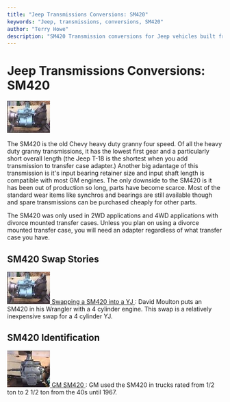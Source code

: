 ```yaml
---
title: "Jeep Transmissions Conversions: SM420"
keywords: "Jeep, transmissions, conversions, SM420"
author: "Terry Howe"
description: "SM420 Transmission conversions for Jeep vehicles built from 1941 until the present including military, CJ, YJ, TJ, and other models."
---
```

# Jeep Transmissions Conversions: SM420

[![Transfer case adapter, transmission, bell housing](../../img/transmission/upgrades/sm420yj/trans20_.jpg)](../../img/transmission/upgrades/sm420yj/trans20.jpg) 

The SM420 is the old Chevy heavy duty granny four speed. Of all the heavy duty granny transmissions, it has the lowest first gear and a particularly short overall length (the Jeep T-18 is the shortest when you add transmission to transfer case adapter.) Another big adantage of this transmission is it's input bearing retainer size and input shaft length is compatible with most GM engines. The only downside to the SM420 is it has been out of production so long, parts have become scarce. Most of the standard wear items like synchros and bearings are still available though and spare transmissions can be purchased cheaply for other parts.

The SM420 was only used in 2WD applications and 4WD applications with divorce mounted transfer cases. Unless you plan on using a divorce mounted transfer case, you will need an adapter regardless of what transfer case you have.

## SM420 Swap Stories

![sm420](../../img/transmission/upgrades/sm420yj/trans20_.jpg)[ Swapping a SM420 into a YJ ](/transmission/upgrades/sm420yj/): David Moulton puts an SM420 in his Wrangler with a 4 cylinder engine. This swap is a relatively inexpensive swap for a 4 cylinder YJ. 

## SM420 Identification

![sm420](../../img/transmission/upgrades/sm420/4202_.jpg)[ GM SM420 ](/transmission/upgrades/gm/gmsm420id.md): GM used the SM420 in trucks rated from 1/2 ton to 2 1/2 ton from the 40s until 1967.